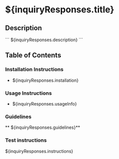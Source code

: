 # ${inquiryResponses.title} 

## Description 

\`\`\`
${inquiryResponses.description}
\`\`\`

## Table of Contents

### Installation Instructions

* ${inquiryResponses.installation}

### Usage Instructions

* ${inquiryResponses.usageInfo}

### Guidelines 

** ${inquiryResponses.guidelines}**

### Test instructions 

${inquiryResponses.instructions}